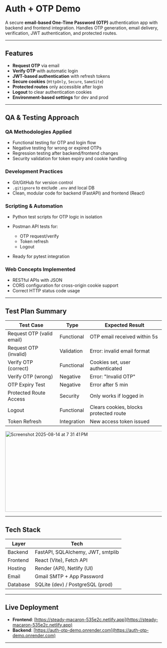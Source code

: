 
# Auth + OTP Demo

A secure **email-based One-Time Password (OTP)** authentication app with backend and frontend integration.
Handles OTP generation, email delivery, verification, JWT authentication, and protected routes.

---


## Features



* **Request OTP** via email
* **Verify OTP** with automatic login
* **JWT-based authentication** with refresh tokens
* **Secure cookies** (`HttpOnly`, `Secure`, `SameSite`)
* **Protected routes** only accessible after login
* **Logout** to clear authentication cookies
* **Environment-based settings** for dev and prod

---

## QA & Testing Approach

### QA Methodologies Applied

* Functional testing for OTP and login flow
* Negative testing for wrong or expired OTPs
* Regression testing after backend/frontend changes
* Security validation for token expiry and cookie handling

### Development Practices

* Git/GitHub for version control
* `.gitignore` to exclude `.env` and local DB
* Clean, modular code for backend (FastAPI) and frontend (React)

### Scripting & Automation

* Python test scripts for OTP logic in isolation
* Postman API tests for:

  * OTP request/verify
  * Token refresh
  * Logout
* Ready for pytest integration

### Web Concepts Implemented

* RESTful APIs with JSON
* CORS configuration for cross-origin cookie support
* Correct HTTP status code usage

---

## Test Plan Summary

| Test Case                 | Type        | Expected Result                        |
| ------------------------- | ----------- | -------------------------------------- |
| Request OTP (valid email) | Functional  | OTP email received within 5s           |
| Request OTP (invalid)     | Validation  | Error: invalid email format            |
| Verify OTP (correct)      | Functional  | Cookies set, user authenticated        |
| Verify OTP (wrong)        | Negative    | Error: "Invalid OTP"                   |
| OTP Expiry Test           | Negative    | Error after 5 min                      |
| Protected Route Access    | Security    | Only works if logged in                |
| Logout                    | Functional  | Clears cookies, blocks protected route |
| Token Refresh             | Integration | New access token issued                |

<img width="943" height="259" alt="Screenshot 2025-08-14 at 7 31 41 PM" src="https://github.com/user-attachments/assets/72914d76-9f73-4457-8b2c-dc76cab73d7a" />


---

## Tech Stack

| Layer    | Tech                              |
| -------- | --------------------------------- |
| Backend  | FastAPI, SQLAlchemy, JWT, smtplib |
| Frontend | React (Vite), Fetch API           |
| Hosting  | Render (API), Netlify (UI)        |
| Email    | Gmail SMTP + App Password         |
| Database | SQLite (dev) / PostgreSQL (prod)  |

---

## Live Deployment

* **Frontend**: [https://steady-macaron-535e2c.netlify.app](https://steady-macaron-535e2c.netlify.app)
* **Backend**: [https://auth-otp-demo.onrender.com](https://auth-otp-demo.onrender.com)

---

